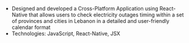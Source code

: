 *	Designed and developed a Cross-Platform Application using React-Native that allows users to check electricity outages timing within a set of provinces and cities in Lebanon in a detailed and user-friendly calendar format
*	Technologies: JavaScript, React-Native, JSX
